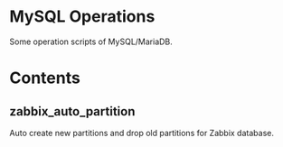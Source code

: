 # MySQL Operations

Some operation scripts of MySQL/MariaDB.

# Contents

## zabbix_auto_partition

Auto create new partitions and drop old partitions for Zabbix database.